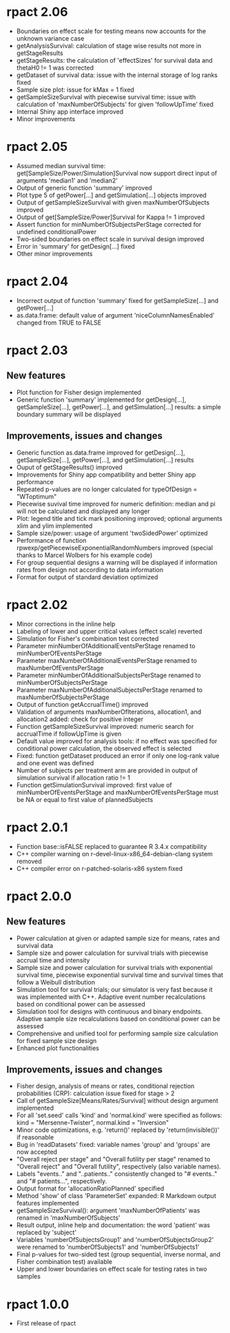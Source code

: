 
# rpact 2.06

* Boundaries on effect scale for testing means now accounts for the unknown variance case
* getAnalysisSurvival: calculation of stage wise results not more in getStageResults
* getStageResults: the calculation of 'effectSizes' for survival data and thetaH0 != 1 was corrected 
* getDataset of survival data: issue with the internal storage of log ranks fixed 
* Sample size plot: issue for kMax = 1 fixed
* getSampleSizeSurvival with piecewise survival time: issue with calculation of 'maxNumberOfSubjects' for given 'followUpTime' fixed 
* Internal Shiny app interface improved
* Minor improvements

# rpact 2.05

* Assumed median survival time: get[SampleSize/Power/Simulation]Survival now support direct input of arguments 'median1' and 'median2'
* Output of generic function 'summary' improved
* Plot type 5 of getPower[...] and getSimulation[...] objects improved
* Output of getSampleSizeSurvival with given maxNumberOfSubjects improved
* Output of get[SampleSize/Power]Survival for Kappa != 1 improved
* Assert function for minNumberOfSubjectsPerStage corrected for undefined conditionalPower
* Two-sided boundaries on effect scale in survival design improved
* Error in 'summary' for getDesign[...] fixed
* Other minor improvements

# rpact 2.04

* Incorrect output of function 'summary' fixed for getSampleSize[...] and getPower[...]
* as.data.frame: default value of argument 'niceColumnNamesEnabled' changed from TRUE to FALSE

# rpact 2.03

## New features

* Plot function for Fisher design implemented
* Generic function 'summary' implemented for getDesign[...], getSampleSize[...], getPower[...], and getSimulation[...] results: a simple boundary summary will be displayed

## Improvements, issues and changes

* Generic function as.data.frame improved for getDesign[...], getSampleSize[...], getPower[...], and getSimulation[...] results
* Ouput of getStageResults() improved
* Improvements for Shiny app compatibility and better Shiny app performance
* Repeated p-values are no longer calculated for typeOfDesign = "WToptimum"
* Piecewise suvival time improved for numeric definition: median and pi will not be calculated and displayed any longer
* Plot: legend title and tick mark positioning improved; optional arguments xlim and ylim implemented
* Sample size/power: usage of argument 'twoSidedPower' optimized
* Performance of function rpwexp/getPiecewiseExponentialRandomNumbers improved (special thanks to Marcel Wolbers for his example code)
* For group sequential designs a warning will be displayed if information rates from design not according to data information
* Format for output of standard deviation optimized

# rpact 2.02

* Minor corrections in the inline help
* Labeling of lower and upper critical values (effect scale) reverted
* Simulation for Fisher's combination test corrected
* Parameter minNumberOfAdditionalEventsPerStage renamed to minNumberOfEventsPerStage
* Parameter maxNumberOfAdditionalEventsPerStage renamed to maxNumberOfEventsPerStage
* Parameter minNumberOfAdditionalSubjectsPerStage renamed to minNumberOfSubjectsPerStage
* Parameter maxNumberOfAdditionalSubjectsPerStage renamed to maxNumberOfSubjectsPerStage
* Output of function getAccrualTime() improved
* Validation of arguments maxNumberOfIterations, allocation1, and allocation2 added: check for positive integer 
* Function getSampleSizeSurvival improved: numeric search for accrualTime if followUpTime is given
* Default value improved for analysis tools: if no effect was specified for conditional power calculation, the observed effect is selected
* Fixed: function getDataset produced an error if only one log-rank value and one event was defined
* Number of subjects per treatment arm are provided in output of simulation survival if allocation ratio != 1
* Function getSimulationSurvival improved: first value of minNumberOfEventsPerStage and maxNumberOfEventsPerStage must be NA or equal to first value of plannedSubjects

# rpact 2.0.1

* Function base::isFALSE replaced to guarantee R 3.4.x compatibility
* C++ compiler warning on r-devel-linux-x86_64-debian-clang system removed 
* C++ compiler error on r-patched-solaris-x86 system fixed 

# rpact 2.0.0

## New features

* Power calculation at given or adapted sample size for means, rates and survival data
* Sample size and power calculation for survival trials with piecewise accrual time and intensity
* Sample size and power calculation for survival trials with exponential survival time, piecewise exponential survival time and survival times that follow a Weibull distribution
* Simulation tool for survival trials; our simulator is very fast because it was implemented with C++. Adaptive event number recalculations based on conditional power can be assessed
* Simulation tool for designs with continuous and binary endpoints. Adaptive sample size recalculations based on conditional power can be assessed
* Comprehensive and unified tool for performing sample size calculation for fixed sample size design
* Enhanced plot functionalities

## Improvements, issues and changes

* Fisher design, analysis of means or rates, conditional rejection probabilities (CRP): calculation issue fixed for stage > 2
* Call of getSampleSize[Means/Rates/Survival] without design argument implemented
* For all 'set.seed' calls 'kind' and 'normal.kind' were specified as follows: kind = "Mersenne-Twister", normal.kind = "Inversion"
* Minor code optimizations, e.g. 'return()' replaced by 'return(invisible())' if reasonable
* Bug in 'readDatasets' fixed: variable names 'group' and 'groups' are now accepted
* "Overall reject per stage" and "Overall futility per stage" renamed to "Overall reject" and "Overall futility", respectively (also variable names).
* Labels "events.." and "..patients.." consistently changed to "# events.." and "# patients...", respectively.
* Output format for 'allocationRatioPlanned' specified
* Method 'show' of class 'ParameterSet' expanded: R Markdown output features implemented
* getSampleSizeSurvival(): argument 'maxNumberOfPatients' was renamed in 'maxNumberOfSubjects'
* Result output, inline help and documentation: the word 'patient' was replaced by 'subject'
* Variables 'numberOfSubjectsGroup1' and 'numberOfSubjectsGroup2' were renamed to 'numberOfSubjects1' and 'numberOfSubjects1'
* Final p-values for two-sided test (group sequential, inverse normal, and Fisher combination test) available
* Upper and lower boundaries on effect scale for testing rates in two samples

# rpact 1.0.0

* First release of rpact
